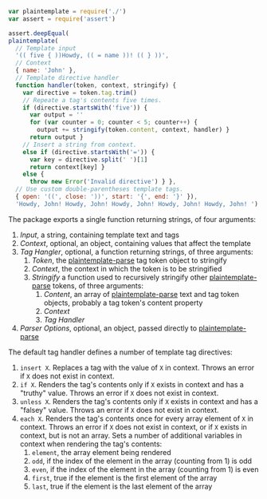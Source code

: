 ```javascript
var plaintemplate = require('./')
var assert = require('assert')

assert.deepEqual(
plaintemplate(
  // Template input
  '(( five { ))Howdy, (( = name ))! (( } ))',
  // Context
  { name: 'John' },
  // Template directive handler
  function handler(token, context, stringify) {
    var directive = token.tag.trim()
    // Repeate a tag's contents five times.
    if (directive.startsWith('five')) {
      var output = ''
      for (var counter = 0; counter < 5; counter++) {
        output += stringify(token.content, context, handler) }
      return output }
    // Insert a string from context.
    else if (directive.startsWith('=')) {
      var key = directive.split(' ')[1]
      return context[key] }
    else {
      throw new Error('Invalid directive') } },
  // Use custom double-parentheses template tags.
  { open: '((', close: '))', start: '{', end: '}' }),
  'Howdy, John! Howdy, John! Howdy, John! Howdy, John! Howdy, John! ')
```

The package exports a single function returning strings, of four arguments:

1. _Input_, a string, containing template text and tags
2. _Context_, optional, an object, containing values that affect the template
3. _Tag Hangler_, optional, a function returning strings, of three arguments:
    1. _Token_, the [plaintemplate-parse][parse] tag token object to stringify
    2. _Context_, the context in which the token is to be stringified
    3. _Stringify_ a function used to recursively stringify other [plaintemplate-parse][parse] tokens, of three arguments:
        1. _Content_, an array of [plaintemplate-parse][parse] text and tag token objects, probably a tag token's content property
        2. _Context_
        3. _Tag Handler_
4. _Parser Options_, optional, an object, passed directly to [plaintemplate-parse][parse]

The default tag handler defines a number of template tag directives:

1. `insert X`. Replaces a tag with the value of `X` in context. Throws an error if `X` does not exist in context.
2. `if X`. Renders the tag's contents only if `X` exists in context and has a "truthy" value. Throws an error if `X` does not exist in context.
3. `unless X`. Renders the tag's contents only if `X` exists in context and has a "falsey" value. Throws an error if `X` does not exist in context.
4. `each X`. Renders the tag's contents once for every array element of `X` in context. Throws an error if `X` does not exist in context, or if `X` exists in context, but is not an array. Sets a number of additional variables in context when rendering the tag's contents:
    1. `element`, the array element being rendered
    2. `odd`, if the index of the element in the array (counting from 1) is odd
    3. `even`, if the index of the element in the array (counting from 1) is even
    4. `first`, true if the element is the first element of the array
    4. `last`, true if the element is the last element of the array

[parse]: https://www.npmjs.com/packages/plaintemplate-parse
